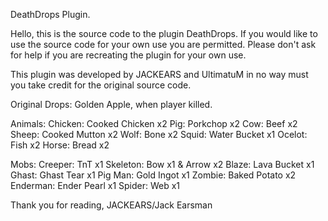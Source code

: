 DeathDrops Plugin.

Hello, this is the source code to the plugin DeathDrops.
If you would like to use the source code for your own use you are permitted.
Please don't ask for help if you are recreating the plugin for your own use.

This plugin was developed by JACKEARS and UltimatuM in no way must you take credit for the original source code.

Original Drops:
Golden Apple, when player killed.

Animals:
Chicken: Cooked Chicken x2
Pig: Porkchop x2
Cow: Beef x2
Sheep: Cooked Mutton x2
Wolf: Bone x2
Squid: Water Bucket x1
Ocelot: Fish x2
Horse: Bread x2

Mobs:
Creeper: TnT x1
Skeleton: Bow x1 & Arrow x2
Blaze: Lava Bucket x1
Ghast: Ghast Tear x1
Pig Man: Gold Ingot x1
Zombie: Baked Potato x2
Enderman: Ender Pearl x1
Spider: Web x1

Thank you for reading,
                      JACKEARS/Jack Earsman
